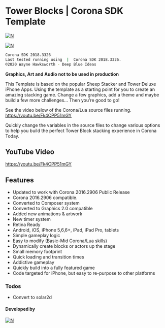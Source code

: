 # Tower Blocks | Corona SDK Template
[![N](https://www.deepblueideas.com/dbiNew2/wp-content/uploads/2014/09/towerIcon256.jpg)](https://www.deepblueideas.com/product/tower-blocks/)

[![N](https://www.deepblueideas.com/dbiNew2/wp-content/uploads/2014/09/tower001.jpg)](https://www.deepblueideas.com/product/tower-blocks/)

```sh
Corona SDK 2018.3326
Last tested running using  |  Corona SDK 2018.3326.
©2020 Wayne Hawksworth - Deep Blue Ideas
```
**Graphics, Art and Audio not to be used in production**

This Template is based on the popular Sheep Stacker and Tower Deluxe iPhone Apps. Using the template as a starting point for you to create an amazing stacking game. Change a few graphics, add a theme and maybe build a few more challenges… Then you’re good to go!

See the video below of the Corona/Lua source files running.
https://youtu.be/Fk4CPP51mGY

Quickly change the variables in the source files to change various options to help you build the perfect Tower Block stacking experience in Corona Today.

## YouTube Video
https://youtu.be/Fk4CPP51mGY

## Features

- Updated to work with Corona 2016.2906 Public Release
- Corona 2016.2906 compatible.
- Converted to Composer system
- Converted to Graphics 2.0 compatible
- Added new animations & artwork
- New timer system
- Retina Ready
- Android, iOS, iPhone 5,6,6+, iPad, iPad Pro, tablets
- Simple gameplay logic
- Easy to modify (Basic-Mid Corona/Lua skills)
- Dynamically create blocks or actors up the stage
- Small memory footprint
- Quick loading and transition times
- Addictive gameplay
- Quickly build into a fully featured game
- Code targeted for iPhone, but easy to re-purpose to other platforms

### Todos
 - Convert to solar2d

#### Developed by
[![N](https://www.deepblueideas.com/dbiNew2/wp-content/uploads/2014/09/web_logo_5.png)](https://www.deepblueideas.com)
